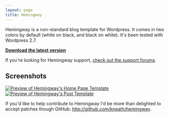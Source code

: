 ```yaml
---
layout: page
title: Hemingway
---
```


Hemingway is a non-standard blog template for Wordpress. It comes in two colors by default (white on black, and black on white). It's been tested with Wordpress 2.7.

**[Download the latest version](http://github.com/kneath/hemingway/zipball/master)**

If you're looking for Hemingway support, [check out the support forums](http://support.warpspire.com/discussions/hemingway).

## Screenshots

<div class="figure"><a href="http://assets.warpspire.com/images/hemingway/home.png"><img src="http://assets.warpspire.com/images/hemingway/home_preview.gif" alt="Preview of Hemingway's Home Page Template" /></a></div>
<div class="figure"><a href="http://assets.warpspire.com/images/hemingway/hemingway.png"><img src="http://assets.warpspire.com/images/hemingway/preview.gif" alt="Preview of Hemingway's Post Template" /></a></div>

If you'd like to help contribute to Hemingway I'd be more than delighted to accept patches though GitHub: <http://github.com/kneath/hemingway>.